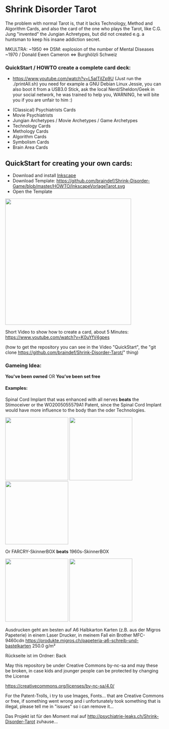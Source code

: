 # Shrink Disorder Tarot
The problem with normal Tarot is, that it lacks Technology, Method and Algorithm Cards, and also the card of the one who plays the Tarot, like C.G. Jung "invented" the Jungian Achretypes, but did not created e.g. a huntsman to keep his insane addiction secret.


MKULTRA: ~1950 ⇔ DSM: explosion of the number of Mental Diseases ~1970 / Donald Ewen Cameron ⇔ Burghölzli Schweiz

### QuickStart / HOWTO create a complete card deck:

- https://www.youtube.com/watch?v=L5aITiIZp9U (Just run the ./printAll.sh)
you need for example a GNU Debian Linux Jessie, you can also boot it from a USB3.0 Stick, ask the local Nerd/Sheldon/Geek in your social network, he was trained to help you, WARNING, he will bite you if you are unfair to him :)

 * (Classical) Psychiatrists Cards
 * Movie Psychiatrists
 * Jungian Archetypes / Movie Archetypes / Game Archetypes
 * Technology Cards
 * Methology Cards
 * Algorithm Cards
 * Symbolism Cards
 * Brain Area Cards


## QuickStart for creating your own cards:
* Download and install <a href="https://inkscape.org/de/">Inkscape</a>
* Download Template: <a href="https://github.com/braindef/Shrink-Disorder-Game/blob/master/HOWTO/InkscapeVorlageTarot.svg">https://github.com/braindef/Shrink-Disorder-Game/blob/master/HOWTO/InkscapeVorlageTarot.svg</a>
* Open the Template

<a href="http://psychiatrie-leaks.ch/Shrink-Disorder-Game/HOWTO/HOWTO.png"><img src="http://psychiatrie-leaks.ch/Shrink-Disorder-Game/HOWTO/HOWTO.png" width=400></a>

Short Video to show how to create a card, about 5 Minutes: 
https://www.youtube.com/watch?v=K0uYfV4gpes

(how to get the repository you can see in the Video "QuickStart",
the "git clone https://github.com/braindef/Shrink-Disorder-Tarot/" thing)


### Gameing Idea:
**You've been owned** OR **You’ve been set free**


#### Examples:
Spinal Cord Implant that was enhanced with all nerves **beats** the Stimoceiver or the WO2005055579A1 Patent, since the Spinal Cord Implant would have more influence to the body than the oder Technologies.

<img src="http://psychiatrie-leaks.ch/Shrink-Disorder-Game/t6.png" width=200> <img src="http://psychiatrie-leaks.ch/Shrink-Disorder-Game/t1.png" width=200> <img src="http://psychiatrie-leaks.ch/Shrink-Disorder-Game/t3.png" width=200>

Or FARCRY-SkinnerBOX **beats** 1960s-SkinnerBOX

<img src="http://psychiatrie-leaks.ch/Shrink-Disorder-Game/t8.png" width=200> <img src="http://psychiatrie-leaks.ch/Shrink-Disorder-Game/t2.png" width=200>

Ausdrucken geht am besten auf A6 Halbkarton Karten (z.B. aus der Migros Papeterie) in einem Laser Drucker, in meinem Fall ein Brother MFC-9460cdn https://produkte.migros.ch/papeteria-a6-schreib-und-bastelkarten 250.0 g/m²

Rückseite ist im Ordner: Back

May this repository be under Creative Commons by-nc-sa and may these be broken, in case kids and jounger people can be protected by changing the License

https://creativecommons.org/licenses/by-nc-sa/4.0/

For the Patent-Trolls, i try to use Images, Fonts... that are Creative Commons or free, if something went wrong and i unfortunately took something that is illegal, please tell me in "issues" so i can remove it...

Das Projekt ist für den Moment mal auf http://psychiatrie-leaks.ch/Shrink-Disorder-Tarot zuhause...

